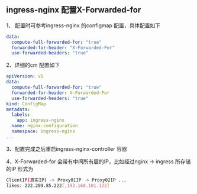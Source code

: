 ## ingress-nginx 配置X-Forwarded-for

1、 配置时可参考ingress-nginx 的configmap 配置，具体配置如下

```yaml
data:
  compute-full-forwarded-for: "true"
  forwarded-for-header: "X-Forwarded-For"
  use-forwarded-headers: "true"
```

2、详细的cm 配置如下

```yaml
apiVersion: v1
data:
  compute-full-forwarded-for: "true"
  forwarded-for-header: X-Forwarded-For
  use-forwarded-headers: "true"
kind: ConfigMap
metadata:
  labels:
    app: ingress-nginx
  name: nginx-configuration
  namespace: ingress-nginx
...
```

3、配置完成之后重启ingress-nginx-controller 容器

4、X-Forwarded-for 会带有中间所有层的IP，比如经过nginx -> ingress 所存储的IP 形式为

```bash
ClientIP(真实IP) -> Proxy01IP -> Proxy02IP ... 
likes: 222.209.85.222[,192.168.101.122]
```

